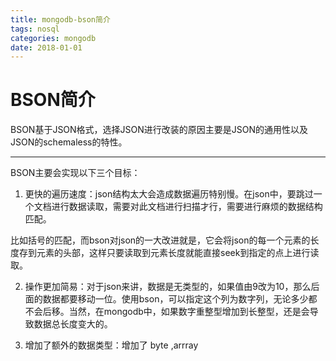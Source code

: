 ```yaml
---
title: mongodb-bson简介
tags: nosql
categories: mongodb
date: 2018-01-01
---
```


# BSON简介


BSON基于JSON格式，选择JSON进行改装的原因主要是JSON的通用性以及JSON的schemaless的特性。

---

BSON主要会实现以下三个目标：
1. 更快的遍历速度：json结构太大会造成数据遍历特别慢。在json中，要跳过一个文档进行数据读取，需要对此文档进行扫描才行，需要进行麻烦的数据结构匹配。
<!-- more-->
比如括号的匹配，而bson对json的一大改进就是，它会将json的每一个元素的长度存到元素的头部，这样只要读取到元素长度就能直接seek到指定的点上进行读取。

2. 操作更加简易：对于json来讲，数据是无类型的，如果值由9改为10，那么后面的数据都要移动一位。使用bson，可以指定这个列为数字列，无论多少都不会后移。当然，在mongodb中，如果数字重整型增加到长整型，还是会导致数据总长度变大的。

3. 增加了额外的数据类型：增加了 byte ,arrray